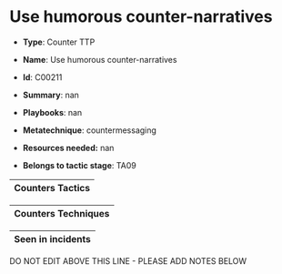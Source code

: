 # Use humorous counter-narratives

* **Type**: Counter TTP

* **Name**: Use humorous counter-narratives

* **Id**: C00211

* **Summary**: nan

* **Playbooks**: nan

* **Metatechnique**: countermessaging

* **Resources needed:** nan

* **Belongs to tactic stage**: TA09


| Counters Tactics |
| ---------------- |



| Counters Techniques |
| ------------------- |



| Seen in incidents |
| ----------------- |

DO NOT EDIT ABOVE THIS LINE - PLEASE ADD NOTES BELOW